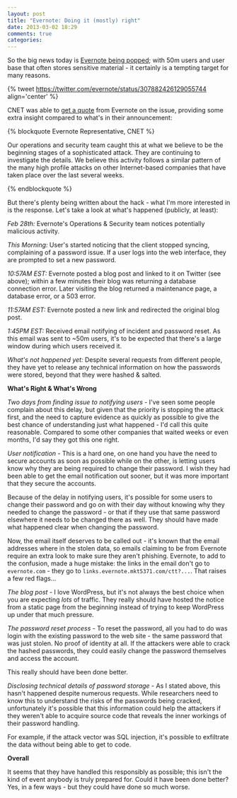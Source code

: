 ```yaml
---
layout: post
title: "Evernote: Doing it (mostly) right"
date: 2013-03-02 18:29
comments: true
categories: 
---
```


So the big news today is [Evernote being popped](http://evernote.com/corp/news/password_reset.php); with 50m users and user base that often stores sensitive material - it certainly is a tempting target for many reasons.

{% tweet https://twitter.com/evernote/status/307882426129055744 align='center' %}

CNET was able to [get a quote](http://news.cnet.com/8301-1009_3-57572212-83/online-note-service-evernote-latest-firm-to-get-hacked/) from Evernote on the issue, providing some extra insight compared to what's in their announcement:

{% blockquote Evernote Representative, CNET %}

Our operations and security team caught this at what we believe to be the beginning stages of a sophisticated attack. They are continuing to investigate the details. We believe this activity follows a similar pattern of the many high profile attacks on other Internet-based companies that have taken place over the last several weeks.

{% endblockquote %}

But there's plenty being written about the hack - what I'm more interested in is the response. Let's take a look at what's happened (publicly, at least):

*Feb 28th:* Evernote's Operations & Security team notices potentially malicious activity.

*This Morning:* User's started noticing that the client stopped syncing, complaining of a password issue. If a user logs into the web interface, they are prompted to set a new password.

*10:57AM EST:* Evernote posted a blog post and linked to it on Twitter (see above); within a few minutes their blog was returning a database connection error. Later visiting the blog returned a maintenance page, a database error, or a 503 error.

*11:57AM EST:* Evernote posted a new link and redirected the original blog post.

*1:45PM EST:* Received email notifying of incident and password reset. As this email was sent to ~50m users, it's to be expected that there's a large window during which users received it.

*What's not happened yet:* Despite several requests from different people, they have yet to release any technical information on how the passwords were stored, beyond that they were hashed & salted.

**What's Right & What's Wrong**

*Two days from finding issue to notifying users* - I've seen some people complain about this delay, but given that the priority is stopping the attack first, and the need to capture evidence as quickly as possible to give the best chance of understanding just what happened - I'd call this quite reasonable. Compared to some other companies that waited weeks or even months, I'd say they got this one right.

*User notification* - This is a hard one, on one hand you have the need to secure accounts as soon as possible while on the other, is letting users know why they are being required to change their password. I wish they had been able to get the email notification out sooner, but it was more important that they secure the accounts.

Because of the delay in notifying users, it's possible for some users to change their password and go on with their day without knowing why they needed to change the password - or that if they use that same password elsewhere it needs to be changed there as well. They should have made what happened clear when changing the password.

Now, the email itself deserves to be called out - it's known that the email addresses where in the stolen data, so emails claiming to be from Evernote require an extra look to make sure they aren't phishing. Evernote, to add to the confusion, made a huge mistake: the links in the email don't go to `evernote.com` - they go to `links.evernote.mkt5371.com/ctt?...`. That raises a few red flags...

*The blog post* - I love WordPress, but it's not always the best choice when you are expecting *lots* of traffic. They really should have hosted the notice from a static page from the beginning instead of trying to keep WordPress up under that much pressure.

*The password reset process* - To reset the password, all you had to do was login with the existing password to the web site - the same password that was just stolen. No proof of identity at all. If the attackers were able to crack the hashed passwords, they could easily change the password themselves and access the account. 

This really should have been done better.

*Disclosing technical details of password storage* - As I stated above, this hasn't happened despite numerous requests. While researchers need to know this to understand the risks of the passwords being cracked, unfortunately it's possible that this information could help the attackers if they weren't able to acquire source code that reveals the inner workings of their password handling.

For example, if the attack vector was SQL injection, it's possible to exfiltrate the data without being able to get to code. 

**Overall**

It seems that they have handled this responsibly as possible; this isn't the kind of event anybody is truly prepared for. Could it have been done better? Yes, in a few ways - but they could have done so much worse.

